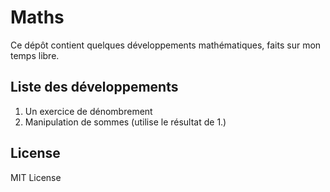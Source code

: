 # Maths
Ce dépôt contient quelques développements mathématiques, faits sur mon temps libre.

## Liste des développements

1. Un exercice de dénombrement
2. Manipulation de sommes (utilise le résultat de 1.)

## License

MIT License
